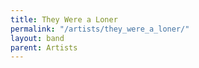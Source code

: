 ```yaml
---
title: They Were a Loner
permalink: "/artists/they_were_a_loner/"
layout: band
parent: Artists
---
```


